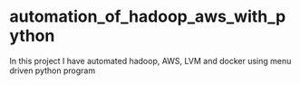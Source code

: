 # automation_of_hadoop_aws_with_python
In this project I have automated hadoop, AWS, LVM and docker using menu driven python program
